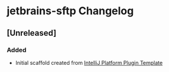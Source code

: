 <!-- Keep a Changelog guide -> https://keepachangelog.com -->

# jetbrains-sftp Changelog

## [Unreleased]
### Added
- Initial scaffold created from [IntelliJ Platform Plugin Template](https://github.com/JetBrains/intellij-platform-plugin-template)
